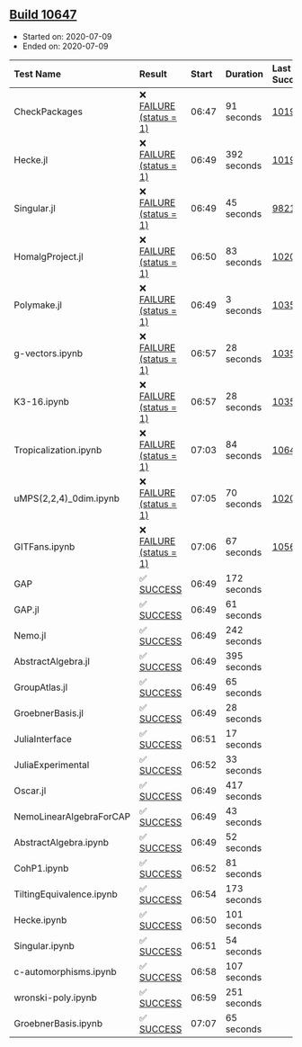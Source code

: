 ## [Build 10647](https://oscarci.mathematik.uni-kl.de/job/oscar/10647/)

* Started on: 2020-07-09
* Ended on: 2020-07-09

| Test Name    | Result | Start | Duration | Last Success | First Failure |
|:-------------|:-------|:------|:---------|:-------------|:--------------|
| CheckPackages | ❌ [FAILURE (status = 1)](https://oscarci.mathematik.uni-kl.de/job/oscar/10647/artifact/logs/build-10647/CheckPackages.log) | 06:47 | 91 seconds | [10197](https://oscarci.mathematik.uni-kl.de/job/oscar/10197/) | [10198](https://oscarci.mathematik.uni-kl.de/job/oscar/10198/) |
| Hecke.jl | ❌ [FAILURE (status = 1)](https://oscarci.mathematik.uni-kl.de/job/oscar/10647/artifact/logs/build-10647/Hecke.jl.log) | 06:49 | 392 seconds | [10197](https://oscarci.mathematik.uni-kl.de/job/oscar/10197/) | [10198](https://oscarci.mathematik.uni-kl.de/job/oscar/10198/) |
| Singular.jl | ❌ [FAILURE (status = 1)](https://oscarci.mathematik.uni-kl.de/job/oscar/10647/artifact/logs/build-10647/Singular.jl.log) | 06:49 | 45 seconds | [9821](https://oscarci.mathematik.uni-kl.de/job/oscar/9821/) | [9822](https://oscarci.mathematik.uni-kl.de/job/oscar/9822/) |
| HomalgProject.jl | ❌ [FAILURE (status = 1)](https://oscarci.mathematik.uni-kl.de/job/oscar/10647/artifact/logs/build-10647/HomalgProject.jl.log) | 06:50 | 83 seconds | [10209](https://oscarci.mathematik.uni-kl.de/job/oscar/10209/) | [10210](https://oscarci.mathematik.uni-kl.de/job/oscar/10210/) |
| Polymake.jl | ❌ [FAILURE (status = 1)](https://oscarci.mathematik.uni-kl.de/job/oscar/10647/artifact/logs/build-10647/Polymake.jl.log) | 06:49 | 3 seconds | [10356](https://oscarci.mathematik.uni-kl.de/job/oscar/10356/) | [10357](https://oscarci.mathematik.uni-kl.de/job/oscar/10357/) |
| g-vectors.ipynb | ❌ [FAILURE (status = 1)](https://oscarci.mathematik.uni-kl.de/job/oscar/10647/artifact/logs/build-10647/g-vectors.ipynb.log) | 06:57 | 28 seconds | [10356](https://oscarci.mathematik.uni-kl.de/job/oscar/10356/) | [10357](https://oscarci.mathematik.uni-kl.de/job/oscar/10357/) |
| K3-16.ipynb | ❌ [FAILURE (status = 1)](https://oscarci.mathematik.uni-kl.de/job/oscar/10647/artifact/logs/build-10647/K3-16.ipynb.log) | 06:57 | 28 seconds | [10356](https://oscarci.mathematik.uni-kl.de/job/oscar/10356/) | [10357](https://oscarci.mathematik.uni-kl.de/job/oscar/10357/) |
| Tropicalization.ipynb | ❌ [FAILURE (status = 1)](https://oscarci.mathematik.uni-kl.de/job/oscar/10647/artifact/logs/build-10647/Tropicalization.ipynb.log) | 07:03 | 84 seconds | [10641](https://oscarci.mathematik.uni-kl.de/job/oscar/10641/) | [10642](https://oscarci.mathematik.uni-kl.de/job/oscar/10642/) |
| uMPS(2,2,4)_0dim.ipynb | ❌ [FAILURE (status = 1)](https://oscarci.mathematik.uni-kl.de/job/oscar/10647/artifact/logs/build-10647/uMPS-2-2-4-_0dim.ipynb.log) | 07:05 | 70 seconds | [10209](https://oscarci.mathematik.uni-kl.de/job/oscar/10209/) | [10210](https://oscarci.mathematik.uni-kl.de/job/oscar/10210/) |
| GITFans.ipynb | ❌ [FAILURE (status = 1)](https://oscarci.mathematik.uni-kl.de/job/oscar/10647/artifact/logs/build-10647/GITFans.ipynb.log) | 07:06 | 67 seconds | [10566](https://oscarci.mathematik.uni-kl.de/job/oscar/10566/) | [10567](https://oscarci.mathematik.uni-kl.de/job/oscar/10567/) |
| GAP | ✅ [SUCCESS](https://oscarci.mathematik.uni-kl.de/job/oscar/10647/artifact/logs/build-10647/GAP.log) | 06:49 | 172 seconds |  |  |
| GAP.jl | ✅ [SUCCESS](https://oscarci.mathematik.uni-kl.de/job/oscar/10647/artifact/logs/build-10647/GAP.jl.log) | 06:49 | 61 seconds |  |  |
| Nemo.jl | ✅ [SUCCESS](https://oscarci.mathematik.uni-kl.de/job/oscar/10647/artifact/logs/build-10647/Nemo.jl.log) | 06:49 | 242 seconds |  |  |
| AbstractAlgebra.jl | ✅ [SUCCESS](https://oscarci.mathematik.uni-kl.de/job/oscar/10647/artifact/logs/build-10647/AbstractAlgebra.jl.log) | 06:49 | 395 seconds |  |  |
| GroupAtlas.jl | ✅ [SUCCESS](https://oscarci.mathematik.uni-kl.de/job/oscar/10647/artifact/logs/build-10647/GroupAtlas.jl.log) | 06:49 | 65 seconds |  |  |
| GroebnerBasis.jl | ✅ [SUCCESS](https://oscarci.mathematik.uni-kl.de/job/oscar/10647/artifact/logs/build-10647/GroebnerBasis.jl.log) | 06:49 | 28 seconds |  |  |
| JuliaInterface | ✅ [SUCCESS](https://oscarci.mathematik.uni-kl.de/job/oscar/10647/artifact/logs/build-10647/JuliaInterface.log) | 06:51 | 17 seconds |  |  |
| JuliaExperimental | ✅ [SUCCESS](https://oscarci.mathematik.uni-kl.de/job/oscar/10647/artifact/logs/build-10647/JuliaExperimental.log) | 06:52 | 33 seconds |  |  |
| Oscar.jl | ✅ [SUCCESS](https://oscarci.mathematik.uni-kl.de/job/oscar/10647/artifact/logs/build-10647/Oscar.jl.log) | 06:49 | 417 seconds |  |  |
| NemoLinearAlgebraForCAP | ✅ [SUCCESS](https://oscarci.mathematik.uni-kl.de/job/oscar/10647/artifact/logs/build-10647/NemoLinearAlgebraForCAP.log) | 06:49 | 43 seconds |  |  |
| AbstractAlgebra.ipynb | ✅ [SUCCESS](https://oscarci.mathematik.uni-kl.de/job/oscar/10647/artifact/logs/build-10647/AbstractAlgebra.ipynb.log) | 06:49 | 52 seconds |  |  |
| CohP1.ipynb | ✅ [SUCCESS](https://oscarci.mathematik.uni-kl.de/job/oscar/10647/artifact/logs/build-10647/CohP1.ipynb.log) | 06:52 | 81 seconds |  |  |
| TiltingEquivalence.ipynb | ✅ [SUCCESS](https://oscarci.mathematik.uni-kl.de/job/oscar/10647/artifact/logs/build-10647/TiltingEquivalence.ipynb.log) | 06:54 | 173 seconds |  |  |
| Hecke.ipynb | ✅ [SUCCESS](https://oscarci.mathematik.uni-kl.de/job/oscar/10647/artifact/logs/build-10647/Hecke.ipynb.log) | 06:50 | 101 seconds |  |  |
| Singular.ipynb | ✅ [SUCCESS](https://oscarci.mathematik.uni-kl.de/job/oscar/10647/artifact/logs/build-10647/Singular.ipynb.log) | 06:51 | 54 seconds |  |  |
| c-automorphisms.ipynb | ✅ [SUCCESS](https://oscarci.mathematik.uni-kl.de/job/oscar/10647/artifact/logs/build-10647/c-automorphisms.ipynb.log) | 06:58 | 107 seconds |  |  |
| wronski-poly.ipynb | ✅ [SUCCESS](https://oscarci.mathematik.uni-kl.de/job/oscar/10647/artifact/logs/build-10647/wronski-poly.ipynb.log) | 06:59 | 251 seconds |  |  |
| GroebnerBasis.ipynb | ✅ [SUCCESS](https://oscarci.mathematik.uni-kl.de/job/oscar/10647/artifact/logs/build-10647/GroebnerBasis.ipynb.log) | 07:07 | 65 seconds |  |  |
